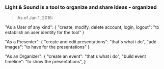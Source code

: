 ### Light & Sound is a tool to organize and share ideas - organized

> As of Jan 1, 2016:

"As a User of any kind": {
  "create, modify, delete account, login, logout": "to establish an user identity for the tool"
}

"As a Presenter": {
  "create and edit presentations": "that's what i do",
  "add images": "to have for the presentations"
}

"As an Organizer": {
  "create an event": "that's what i do",
  "build event timeline": "to show the presentations",
}
